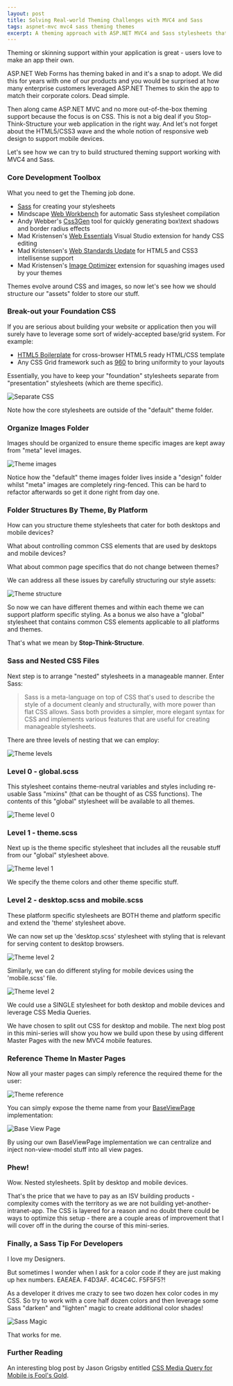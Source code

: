 ```yaml
---
layout: post
title: Solving Real-world Theming Challenges with MVC4 and Sass
tags: aspnet-mvc mvc4 sass theming themes
excerpt: A theming approach with ASP.NET MVC4 and Sass stylesheets that supports multiple user-selectable themes.
---
```

Theming or skinning support within your application is great - users love to make an app their own.

ASP.NET Web Forms has theming baked in and it's a snap to adopt. We did this for years with one of our products and you would be surprised at how many enterprise customers leveraged ASP.NET Themes to skin the app to match their corporate colors. Dead simple.

Then along came ASP.NET MVC and no more out-of-the-box theming support because the focus is on CSS. This is not a big deal if you Stop-Think-Structure your web application in the right way. And let's not forget about the HTML5/CSS3 wave and the whole notion of responsive web design to support mobile devices.

Let's see how we can try to build structured theming support working with MVC4 and Sass.

### Core Development Toolbox

What you need to get the Theming job done.

* [Sass](http://sass-lang.com) for creating your stylesheets
* Mindscape [Web Workbench](http://visualstudiogallery.msdn.microsoft.com/2b96d16a-c986-4501-8f97-8008f9db141a) for automatic Sass stylesheet compilation
* Andy Webber's [Css3Gen](http://css3gen.com) tool for quickly generating box\text shadows and border radius effects
* Mad Kristensen's [Web Essentials](http://visualstudiogallery.msdn.microsoft.com/6ed4c78f-a23e-49ad-b5fd-369af0c2107f) Visual Studio extension for handy CSS editing
* Mad Kristensen's [Web Standards Update](http://visualstudiogallery.msdn.microsoft.com/a15c3ce9-f58f-42b7-8668-53f6cdc2cd83) for HTML5 and CSS3 intellisense support
* Mad Kristensen's [Image Optimizer](http://visualstudiogallery.msdn.microsoft.com/a56eddd3-d79b-48ac-8c8f-2db06ade77c3) extension for squashing images used by your themes

Themes evolve around CSS and images, so now let's see how we should structure our "assets" folder to store our stuff.

### Break-out your Foundation CSS

If you are serious about building your website or application then you will surely have to leverage some sort of widely-accepted base/grid system. For example:

* [HTML5 Boilerplate](http://html5boilerplate.com) for cross-browser HTML5 ready HTML/CSS template
* Any CSS Grid framework such as [960](http://960.gs) to bring uniformity to your layouts

Essentially, you have to keep your "foundation" stylesheets separate from "presentation" stylesheets (which are theme specific).

![Separate CSS](/images/theme-split.png "Separate CSS")

Note how the core stylesheets are outside of the "default" theme folder.

### Organize Images Folder

Images should be organized to ensure theme specific images are kept away from "meta" level images.

![Theme images](/images/theme-images.png "Theme images")

Notice how the "default" theme images folder lives inside a "design" folder whilst "meta" images are completely ring-fenced. This can be hard to refactor afterwards so get it done right from day one.

### Folder Structures By Theme, By Platform

How can you structure theme stylesheets that cater for both desktops and mobile devices?

What about controlling common CSS elements that are used by desktops and mobile devices?

What about common page specifics that do not change between themes?

We can address all these issues by carefully structuring our style assets:

![Theme structure](/images/theme-structure.png "Theme structure")

So now we can have different themes and within each theme we can support platform specific styling. As a bonus we also have a "global" stylesheet that contains common CSS elements applicable to all platforms and themes.

That's what we mean by **Stop-Think-Structure**.

### Sass and Nested CSS Files

Next step is to arrange "nested" stylesheets in a manageable manner. Enter Sass:

> Sass is a meta-language on top of CSS that's used to describe the style of a document cleanly and structurally, with more power than flat CSS allows. Sass both provides a simpler, more elegant syntax for CSS and implements various features that are useful for creating manageable stylesheets.

There are three levels of nesting that we can employ:

![Theme levels](/images/theme-levels.png "Theme levels")

### Level 0 - global.scss

This stylesheet contains theme-neutral variables and styles including re-usable Sass "mixins" (that can be thought of as CSS functions). The contents of this "global" stylesheet will be available to all themes.

![Theme level 0](/images/theme-level0.png "Theme level 0")

### Level 1 - theme.scss

Next up is the theme specific stylesheet that includes all the reusable stuff from our "global" stylesheet above.

![Theme level 1](/images/theme-level1.png "Theme level 1")

We specify the theme colors and other theme specific stuff.

### Level 2 - desktop.scss and mobile.scss

These platform specific stylesheets are BOTH theme and platform specific and extend the 'theme' stylesheet above.

We can now set up the 'desktop.scss' stylesheet with styling that is relevant for serving content to desktop browsers.

![Theme level 2](/images/theme-level2a.png "Theme level 2")

Similarly, we can do different styling for mobile devices using the 'mobile.scss' file.

![Theme level 2](/images/theme-level2b.png "Theme level 2")

We could use a SINGLE stylesheet for both desktop and mobile devices and leverage CSS Media Queries.

We have chosen to split out CSS for desktop and mobile. The next blog post in this mini-series will show you how we build upon these by using different Master Pages with the new MVC4 mobile features.

### Reference Theme In Master Pages

Now all your master pages can simply reference the required theme for the user:

![Theme reference](/images/theme-reference.png "Theme reference")

You can simply expose the theme name from your [BaseViewPage](http://haacked.com/archive/2011/02/21/changing-base-type-of-a-razor-view.aspx) implementation:

![Base View Page](/images/theme-baseviewpage.png "Base View Page")

By using our own BaseViewPage implementation we can centralize and inject non-view-model stuff into all view pages.

### Phew!

Wow. Nested stylesheets. Split by desktop and mobile devices.

That's the price that we have to pay as an ISV building products - complexity comes with the territory as we are not building yet-another-intranet-app. The CSS is layered for a reason and no doubt there could be ways to optimize this setup - there are a couple areas of improvement that I will cover off in the during the course of this mini-series.

### Finally, a Sass Tip For Developers

I love my Designers.

But sometimes I wonder when I ask for a color code if they are just making up hex numbers. EAEAEA. F4D3AF. 4C4C4C. F5F5F5?!

As a developer it drives me crazy to see two dozen hex color codes in my CSS. So try to work with a core half dozen colors and then leverage some Sass "darken" and "lighten" magic to create additional color shades!

![Sass Magic](/images/theme-sass.png "Sass Magic")

That works for me.

### Further Reading

An interesting blog post by Jason Grigsby entitled [CSS Media Query for Mobile is Fool's Gold](http://www.cloudfour.com/css-media-query-for-mobile-is-fools-gold).
